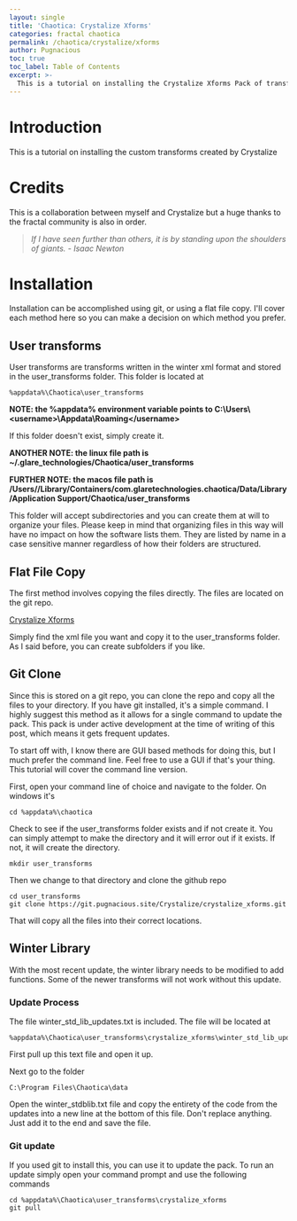 ```yaml
---
layout: single
title: 'Chaotica: Crystalize Xforms'
categories: fractal chaotica
permalink: /chaotica/crystalize/xforms
author: Pugnacious
toc: true
toc_label: Table of Contents
excerpt: >-
  This is a tutorial on installing the Crystalize Xforms Pack of transforms for Chaotica.
---
```


# Introduction

This is a tutorial on installing the custom transforms created by Crystalize

# Credits

This is a collaboration between myself and Crystalize but a huge thanks to the fractal community is also in order.

> _If I have seen further than others, it is by standing upon the shoulders of giants. - Isaac Newton_

# Installation

Installation can be accomplished using git, or using a flat file copy. I'll cover each method here so you can make a decision on which method you prefer.

## User transforms

User transforms are transforms written in the winter xml format and stored in the user_transforms folder. This folder is located at

```
%appdata%\Chaotica\user_transforms
```

**NOTE: the %appdata% environment variable points to C:\Users\\<username\>\Appdata\Roaming</username\>**

If this folder doesn't exist, simply create it.

**ANOTHER NOTE: the linux file path is ~/.glare_technologies/Chaotica/user_transforms**

**FURTHER NOTE: the macos file path is /Users/<username>/Library/Containers/com.glaretechnologies.chaotica/Data/Library/Application Support/Chaotica/user_transforms**

This folder will accept subdirectories and you can create them at will to organize your files. Please keep in mind that organizing files in this way will have no impact on how the software lists them. They are listed by name in a case sensitive manner regardless of how their folders are structured.

## Flat File Copy

The first method involves copying the files directly. The files are located on the git repo.

[Crystalize Xforms][crystalize-xforms]

Simply find the xml file you want and copy it to the user_transforms folder. As I said before, you can create subfolders if you like.

## Git Clone

Since this is stored on a git repo, you can clone the repo and copy all the files to your directory. If you have git installed, it's a simple command. I highly suggest this method as it allows for a single command to update the pack. This pack is under active development at the time of writing of this post, which means it gets frequent updates.

To start off with, I know there are GUI based methods for doing this, but I much prefer the command line. Feel free to use a GUI if that's your thing. This tutorial will cover the command line version.

First, open your command line of choice and navigate to the folder. On windows it's

```
cd %appdata%\chaotica
```

Check to see if the user_transforms folder exists and if not create it. You can simply attempt to make the directory and it will error out if it exists. If not, it will create the directory.

```
mkdir user_transforms
```

Then we change to that directory and clone the github repo

```
cd user_transforms
git clone https://git.pugnacious.site/Crystalize/crystalize_xforms.git
```

That will copy all the files into their correct locations.

## Winter Library

With the most recent update, the winter library needs to be modified to add functions. Some of the newer transforms will not work without this update.

### Update Process

The file winter_std_lib_updates.txt is included. The file will be located at

```
%appdata%\Chaotica\user_transforms\crystalize_xforms\winter_std_lib_updates.txt
```

First pull up this text file and open it up.

Next go to the folder

```
C:\Program Files\Chaotica\data
```

Open the winter_stdblib.txt file and copy the entirety of the code from the updates into a new line at the bottom of this file. Don't replace anything. Just add it to the end and save the file.

### Git update

If you used git to install this, you can use it to update the pack. To run an update simply open your command prompt and use the following commands

```
cd %appdata%\Chaotica\user_transforms\crystalize_xforms
git pull
```

[crystalize-xforms]: https://git.pugnacious.site/Crystalize/crystalize_xforms
[crystalize-xforms-git]: https://git.pugnacious.site/Crystalize/crystalize_xforms.git
